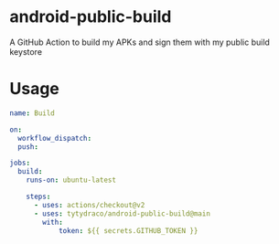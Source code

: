 # android-public-build
A GitHub Action to build my APKs and sign them with my public build keystore

# Usage
```yml
name: Build

on:
  workflow_dispatch:
  push:

jobs:
  build:
    runs-on: ubuntu-latest

    steps:
      - uses: actions/checkout@v2
      - uses: tytydraco/android-public-build@main
        with:
            token: ${{ secrets.GITHUB_TOKEN }}
```
